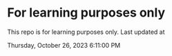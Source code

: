 # For learning purposes only
This repo is for learning purposes only.
Last updated at

Thursday, October 26, 2023 6:11:00 PM

